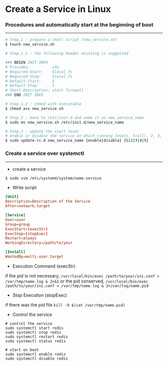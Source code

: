 # Create a Service in Linux

<script type="text/javascript" src="../js/general.js"></script>

### Procedures and automatically start at the beginning of boot
---

```bash
# Step.1 : prepare a shell script (new_service.sh)
$ touch new_service.sh

# Step.1.1 : the following header existing is suggested

### BEGIN INIT INFO
# Provides:          ufw
# Required-Start:    $local_fs
# Required-Stop:     $local_fs
# Default-Start:     S
# Default-Stop:      1
# Short-Description: start firewall
### END INIT INFO

# Step.1.2 : chmod with executable
$ chmod a+x new_service.sh

# Step.2 : move to /etc/init.d and name it as new_service_name
$ sudo mv new_service.sh /etc/init.d/new_service_name

# Step.3 : update the start level
# enable or disable the service on which running levels, S(all), 2, 3, 4, 5
$ sudo update-rc.d new_service_name {enable|disable} {S|2|3|4|5}
```

### Create a service over systemctl
---

* create a service

```bash
$ sudo vim /etc/systemd/system/name.service
```

* Write script

```conf
[Unit]
Description=Description of the Service
After=network.target

[Service]
User=user
Group=group
ExecStart=(execStr)
ExecStop=(stopExec)
Restart=always
WorkingDirectory=/path/to/your

[Install]
WantedBy=multi-user.target
```

* Execution Command (execStr)

if the pid is not necessary,
`/usr/local/bin/exec /path/to/your/ini.conf > /var/tmp/name.log & 2>&1`
or the pid conserved,
`/usr/local/bin/exec /path/to/your/ini.conf > /var/tmp/name.log & 2>/var/log/name.pid`

* Stop Execution (stopExec)

if there was the pid file
`kill -9 $(cat /var/tmp/name.pid)`

* Control the service

```
# control the service
sudo systemctl start redis
sudo systemctl stop redis
sudo systemctl restart redis
sudo systemctl status redis

# start on boot
sudo systemctl enable redis
sudo systemctl disable redis
```
